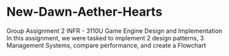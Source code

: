 # New-Dawn-Aether-Hearts
Group Assignment 2
INFR - 3110U
Game Engine Design and Implementation
In this assignment, we were tasked to implement 
2 design patterns, 3 Management Systems, compare performance, and create a Flowchart
